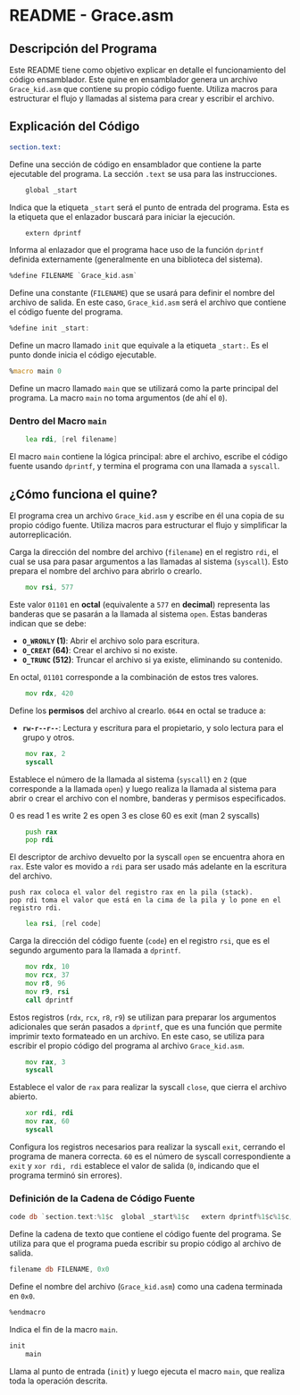 # README - Grace.asm

## Descripción del Programa

Este README tiene como objetivo explicar en detalle el funcionamiento del código ensamblador.
Este quine en ensamblador genera un archivo `Grace_kid.asm` que contiene su propio código fuente. Utiliza macros para estructurar el flujo y llamadas al sistema para crear y escribir el archivo.

## Explicación del Código

```asm
section.text:
```
Define una sección de código en ensamblador que contiene la parte ejecutable del programa. La sección `.text` se usa para las instrucciones.

```asm
    global _start
```
Indica que la etiqueta `_start` será el punto de entrada del programa. Esta es la etiqueta que el enlazador buscará para iniciar la ejecución.

```asm
    extern dprintf
```
Informa al enlazador que el programa hace uso de la función `dprintf` definida externamente (generalmente en una biblioteca del sistema).

```asm
%define FILENAME `Grace_kid.asm`
```
Define una constante (`FILENAME`) que se usará para definir el nombre del archivo de salida. En este caso, `Grace_kid.asm` será el archivo que contiene el código fuente del programa.

```asm
%define init _start:
```
Define un macro llamado `init` que equivale a la etiqueta `_start:`. Es el punto donde inicia el código ejecutable.

```asm
%macro main 0
```
Define un macro llamado `main` que se utilizará como la parte principal del programa. La macro `main` no toma argumentos (de ahí el `0`).

### Dentro del Macro `main`

```asm
    lea rdi, [rel filename]
```
El macro `main` contiene la lógica principal: abre el archivo, escribe el código fuente usando `dprintf`, y termina el programa con una llamada a `syscall`.

## ¿Cómo funciona el quine?

El programa crea un archivo `Grace_kid.asm` y escribe en él una copia de su propio código fuente. Utiliza macros para estructurar el flujo y simplificar la autorreplicación.

Carga la dirección del nombre del archivo (`filename`) en el registro `rdi`, el cual se usa para pasar argumentos a las llamadas al sistema (`syscall`). Esto prepara el nombre del archivo para abrirlo o crearlo.

```asm
    mov rsi, 577
```
Este valor `01101` en **octal** (equivalente a `577` en **decimal**) representa las banderas que se pasarán a la llamada al sistema `open`. Estas banderas indican que se debe:
- **`O_WRONLY` (1)**: Abrir el archivo solo para escritura.
- **`O_CREAT` (64)**: Crear el archivo si no existe.
- **`O_TRUNC` (512)**: Truncar el archivo si ya existe, eliminando su contenido.

En octal, `01101` corresponde a la combinación de estos tres valores.

```asm
    mov rdx, 420
```
Define los **permisos** del archivo al crearlo. `0644` en octal se traduce a:
- **`rw-r--r--`**: Lectura y escritura para el propietario, y solo lectura para el grupo y otros.

```asm
    mov rax, 2
    syscall
```
Establece el número de la llamada al sistema (`syscall`) en `2` (que corresponde a la llamada `open`) y luego realiza la llamada al sistema para abrir o crear el archivo con el nombre, banderas y permisos especificados.

0 es read
1 es write
2 es open
3 es close
60 es exit
(man 2 syscalls)

```asm
    push rax
    pop rdi
```
El descriptor de archivo devuelto por la syscall `open` se encuentra ahora en `rax`. Este valor es movido a `rdi` para ser usado más adelante en la escritura del archivo.

    push rax coloca el valor del registro rax en la pila (stack).
    pop rdi toma el valor que está en la cima de la pila y lo pone en el registro rdi.

```asm
    lea rsi, [rel code]
```
Carga la dirección del código fuente (`code`) en el registro `rsi`, que es el segundo argumento para la llamada a `dprintf`.

```asm
    mov rdx, 10
    mov rcx, 37
    mov r8, 96
    mov r9, rsi
    call dprintf
```
Estos registros (`rdx`, `rcx`, `r8`, `r9`) se utilizan para preparar los argumentos adicionales que serán pasados a `dprintf`, que es una función que permite imprimir texto formateado en un archivo. En este caso, se utiliza para escribir el propio código del programa al archivo `Grace_kid.asm`.

```asm
    mov rax, 3
    syscall
```
Establece el valor de `rax` para realizar la syscall `close`, que cierra el archivo abierto.

```asm
    xor rdi, rdi
    mov rax, 60
    syscall
```
Configura los registros necesarios para realizar la syscall `exit`, cerrando el programa de manera correcta. `60` es el número de syscall correspondiente a `exit` y `xor rdi, rdi` establece el valor de salida (`0`, indicando que el programa terminó sin errores).

### Definición de la Cadena de Código Fuente

```asm
code db `section.text:%1$c	global _start%1$c	extern dprintf%1$c%1$c; Este programa genera un archivo Grace_kid.c que contiene su propio código...
```
Define la cadena de texto que contiene el código fuente del programa. Se utiliza para que el programa pueda escribir su propio código al archivo de salida.

```asm
filename db FILENAME, 0x0
```
Define el nombre del archivo (`Grace_kid.asm`) como una cadena terminada en `0x0`.

```asm
%endmacro
```
Indica el fin de la macro `main`.

```asm
init
    main
```
Llama al punto de entrada (`init`) y luego ejecuta el macro `main`, que realiza toda la operación descrita.
